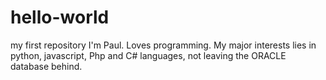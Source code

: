 # hello-world
my first repository
I'm Paul. Loves programming. My major interests lies in python, javascript, 
Php and C# languages, not leaving the ORACLE database  behind. 
